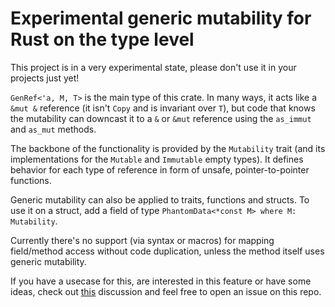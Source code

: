 # Experimental generic mutability for Rust on the type level

This project is in a very experimental state, please don't use it in your projects just yet!

`GenRef<'a, M, T>` is the main type of this crate. In many ways, it acts like a `&mut &` reference (it isn't `Copy` and is invariant over `T`), but code that knows the mutability can downcast it to a `&` or `&mut` reference using the `as_immut` and `as_mut` methods.

The backbone of the functionality is provided by the `Mutability` trait (and its implementations for the `Mutable` and `Immutable` empty types). It defines behavior for each type of reference in form of unsafe, pointer-to-pointer functions.

Generic mutability can also be applied to traits, functions and structs. To use it on a struct, add a field of type `PhantomData<*const M> where M: Mutability`.

Currently there's no support (via syntax or macros) for mapping field/method access without code duplication, unless the method itself uses generic mutability.

If you have a usecase for this, are interested in this feature or have some ideas, check out [this](https://internals.rust-lang.org/t/pre-rfc-unify-references-and-make-them-generic-over-mutability/18846?u=fzs) discussion and feel free to open an issue on this repo.
